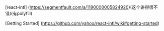 
[react-intl]
(https://segmentfault.com/a/1190000005824920)(这个讲得很不错)(有polyfill)

[Getting Started]
(https://github.com/yahoo/react-intl/wiki#getting-started)
